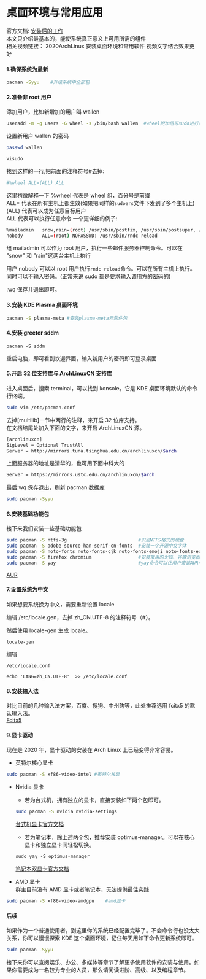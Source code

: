 # 桌面环境与常用应用

官方文档: [安装后的工作](<https://wiki.archlinux.org/index.php/General_recommendations_(%E7%AE%80%E4%BD%93%E4%B8%AD%E6%96%87)>)  
本文只介绍最基本的，能使系统真正意义上可用所需的组件  
相关视频链接： 2020ArchLinux 安装桌面环境和常用软件 视频文字结合效果更好

#### 1.确保系统为最新

```bash
pacman -Syyu    #升级系统中全部包
```

#### 2.准备非 root 用户

添加用户，比如新增加的用户叫 wallen

```bash
useradd -m -g users -G wheel -s /bin/bash wallen  #wheel附加组可sudo进行提权
```

设置新用户 wallen 的密码

```bash
passwd wallen
```

```bash
visudo
```

找到这样的一行,把前面的注释符号#去掉:

```bash
#%wheel ALL=(ALL) ALL
```

这里稍微解释一下
%wheel 代表是 wheel 组，百分号是前缀  
ALL= 代表在所有主机上都生效(如果把同样的`sudoers`文件下发到了多个主机上)  
(ALL) 代表可以成为任意目标用户  
ALL 代表可以执行任意命令
一个更详细的例子:

```bash
%mailadmin   snow,rain=(root) /usr/sbin/postfix, /usr/sbin/postsuper, /usr/bin/doveadm
nobody       ALL=(root) NOPASSWD: /usr/sbin/rndc reload
```

组 mailadmin 可以作为 root 用户，执行一些邮件服务器控制命令。可以在 "snow" 和 "rain"这两台主机上执行

用户 nobody 可以以 root 用户执行`rndc reload`命令。可以在所有主机上执行。同时可以不输入密码。(正常来说 sudo 都是要求输入调用方的密码的)

:wq 保存并退出即可。

#### 3.安装 KDE Plasma 桌面环境

```bash
pacman -S plasma-meta #安装plasma-meta元软件包
```

#### 4.安装 greeter sddm

```
pacman -S sddm
```

重启电脑，即可看到欢迎界面，输入新用户的密码即可登录桌面

#### 5.开启 32 位支持库与 ArchLinuxCN 支持库

进入桌面后，搜索 terminal，可以找到 konsole。它是 KDE 桌面环境默认的命令行终端。

```bash
sudo vim /etc/pacman.conf
```

去掉[multilib]一节中两行的注释，来开启 32 位库支持。  
在文档结尾处加入下面的文字，来开启 ArchLinuxCN 源。

```bash
[archlinuxcn]
SigLevel = Optional TrustAll
Server = http://mirrors.tuna.tsinghua.edu.cn/archlinuxcn/$arch
```

上面服务器的地址是清华的，也可用下面中科大的

```bash
Server = https://mirrors.ustc.edu.cn/archlinuxcn/$arch
```

最后:wq 保存退出，刷新 pacman 数据库

```bash
sudo pacman -Syyu
```

#### 6.安装基础功能包

<!-- 3：安装自动补全工具  待确认这个包是否在kde
    pacman -S bash-completion
     -->

接下来我们安装一些基础功能包

```bash
sudo pacman -S ntfs-3g                          #识别NTFS格式的硬盘
sudo pacman -S adobe-source-han-serif-cn-fonts  #安装一个开源中文字体
sudo pacman -S noto-fonts noto-fonts-cjk noto-fonts-emoji noto-fonts-extra  #安装谷歌开源字体
sudo pacman -S firefox chromium                 #安装常用的火狐、谷歌浏览器
sudo pacman -S yay                              #yay命令可以让用户安装AUR中的软件
```

[AUR](https://aur.archlinux.org/)

#### 7.设置系统为中文

如果想要系统换为中文，需要重新设置 locale

编辑 /etc/locale.gen，去掉 zh_CN.UTF-8 的注释符号（#）。

然后使用 locale-gen 生成 locale。

    locale-gen

编辑

    /etc/locale.conf

    echo 'LANG=zh_CN.UTF-8'  >> /etc/locale.conf

#### 8.安装输入法

对比目前的几种输入法方案，百度、搜狗、中州韵等，此处推荐选用 fcitx5 的默认输入法。  
[Fcitx5](https://wiki.archlinux.org/index.php/Fcitx5)

#### 9.显卡驱动

现在是 2020 年，显卡驱动的安装在 Arch Linux 上已经变得非常容易。

- 英特尔核心显卡

```bash
sudo pacman -S xf86-video-intel #英特尔核显
```

- Nvidia 显卡

  - 若为台式机，拥有独立的显卡，直接安装如下两个包即可。

  ```bash
  sudo pacman -S nvidia nvidia-settings
  ```

  [台式机显卡官方文档](https://wiki.archlinux.org/index.php/NVIDIA)

  - 若为笔记本，除上述两个包，推荐安装 optimus-manager。可以在核心显卡和独立显卡间轻松切换。

  ```
  sudo yay -S optimus-manager
  ```

  [笔记本双显卡官方文档](https://wiki.archlinux.org/index.php/NVIDIA_Optimus)

- AMD 显卡  
  群主目前没有 AMD 显卡或者笔记本，无法提供最佳实践

```bash
sudo pacman -S xf86-video-amdgpu    #amd显卡
```

#### 后续

如果作为一个普通使用者，到这里你的系统已经配置完毕了。不会命令行也没太大关系，你可以慢慢探索 KDE 这个桌面环境，记住每天用如下命令更新系统即可。

```bash
sudo pacman -Syyu
```

接下来你可以查阅娱乐、办公、多媒体等章节了解更多使用软件的安装与使用。如果你需要成为一名较为专业的人员，那么请阅读进阶、高级、以及编程章节。
